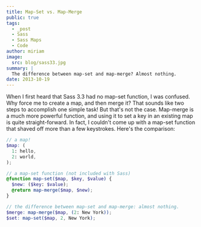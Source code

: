```yaml
---
title: Map-Set vs. Map-Merge
public: true
tags:
  - _post
  - Sass
  - Sass Maps
  - Code
author: miriam
image:
  src: blog/sass33.jpg
summary: |
  The difference between map-set and map-merge? Almost nothing.
date: 2013-10-19
---
```


When I first heard that Sass 3.3 had no map-set function, I was
confused. Why force me to create a map, and then merge it? That sounds
like two steps to accomplish one simple task! But that's not the case.
Map-merge is a much more powerful function, and using it to set a key in
an existing map is quite straight-forward. In fact, I couldn't come up
with a map-set function that shaved off more than a few keystrokes.
Here's the comparison:

```scss
// a map!
$map: (
  1: hello,
  2: world,
);

// a map-set function (not included with Sass)
@function map-set($map, $key, $value) {
  $new: ($key: $value);
  @return map-merge($map, $new);
}

// the difference between map-set and map-merge: almost nothing.
$merge: map-merge($map, (2: New York));
$set: map-set($map, 2, New York);
```
